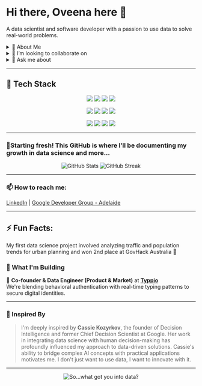# Hi there, Oveena here 👋  

A data scientist and software developer with a passion to use data to solve real-world problems.

<details>
  <summary>🌱 About Me</summary>
  <br>
  I’m currently a final year Computer Science Student, majoring in Data Science, at the University of Adelaide, Australia.  
  I'm learning advanced feature selection techniques, hyperparameter tuning, and applying machine learning tools like Scikit-learn for model inference and optimisation.  
  Also exploring dimensionality reduction (such as: PCA, t-SNE) and algorithmic efficiency for large-scale datasets.
  
</details>

<details>
  <summary>👯 I’m looking to collaborate on</summary>
  <br>
  Projects involving all things data and innovative!
</details>

<details>
  <summary>💬 Ask me about</summary>
  <br>
  Real-time model deployment, typing biometrics, satellites and outer-space, statistical analysis, or getting started in tech/entrepreneurship.
</details>

---

## 🚀 Tech Stack

<p align="center">
  <!-- Programming Languages -->
  <img src="https://img.shields.io/badge/Python-3776AB?style=for-the-badge&logo=python&logoColor=white" />
  <img src="https://img.shields.io/badge/C++-00599C?style=for-the-badge&logo=c%2B%2B&logoColor=white" />
  <img src="https://img.shields.io/badge/MATLAB-0076A8?style=for-the-badge&logo=mathworks&logoColor=white" />
  <img src="https://img.shields.io/badge/MySQL-4479A1?style=for-the-badge&logo=mysql&logoColor=white" />
</p>

<p align="center">
  <!-- Web Development -->
  <img src="https://img.shields.io/badge/JavaScript-F7DF1E?style=for-the-badge&logo=javascript&logoColor=black" />
  <img src="https://img.shields.io/badge/Node.js-339933?style=for-the-badge&logo=node.js&logoColor=white" />
  <img src="https://img.shields.io/badge/HTML5-E34F26?style=for-the-badge&logo=html5&logoColor=white" />
  <img src="https://img.shields.io/badge/CSS3-1572B6?style=for-the-badge&logo=css3&logoColor=white" />
</p>

<p align="center">
  <!-- Tools & Platforms -->
  <img src="https://img.shields.io/badge/Docker-2496ED?style=for-the-badge&logo=docker&logoColor=white" />
  <img src="https://img.shields.io/badge/Jupyter-F37626?style=for-the-badge&logo=Jupyter&logoColor=white" />
  <img src="https://img.shields.io/badge/Blender-F5792A?style=for-the-badge&logo=blender&logoColor=white" />
  <img src="https://img.shields.io/badge/Insomnia-4000BF?style=for-the-badge&logo=insomnia&logoColor=white" />

</p>

---

### 🎉Starting fresh! This GitHub is where I’ll be documenting my growth in data science and more...
<p align="center">
  <img src="https://github-readme-stats.vercel.app/api?username=oveena-data&show_icons=true&theme=radical" alt="GitHub Stats" />
  <img src="https://streak-stats.demolab.com?user=oveena-data&theme=radical&hide_border=true" alt="GitHub Streak" />
</p>

---

### 📫 How to reach me:  

[LinkedIn](https://www.linkedin.com/in/oveenawidyaratne) | [Google Developer Group - Adelaide](https://gdg.community.dev/gdg-adelaide/)

---

## ⚡ Fun Facts:  

My first data science project involved analyzing traffic and population trends for urban planning and won 2nd place at GovHack Australia 🥈  

### 🧠 What I'm Building  

🚀 **Co-founder & Data Engineer (Product & Market)** at [**Typpio**](https://www.typpio.com/)  
We're blending behavioral authentication with real-time typing patterns to secure digital identities.

---

### 🌟 Inspired By

> I'm deeply inspired by **Cassie Kozyrkov**, the founder of Decision Intelligence and former Chief Decision Scientist at Google. Her work in integrating data science with human decision-making has profoundly influenced my approach to data-driven solutions. Cassie's ability to bridge complex AI concepts with practical applications motivates me. I don't just want to use data, I want to innovate with it.

---

<p align="center">
  <img src="https://imgs.xkcd.com/comics/correlation.png" alt="So...what got you into data?" />
</p>

